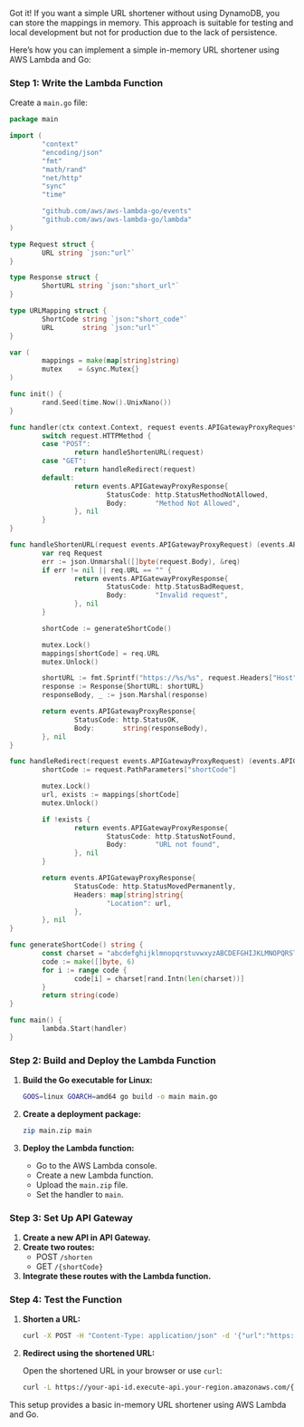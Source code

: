 Got it! If you want a simple URL shortener without using DynamoDB, you can store the mappings in memory. This approach is suitable for testing and local development but not for production due to the lack of persistence.

Here’s how you can implement a simple in-memory URL shortener using AWS Lambda and Go:

### Step 1: Write the Lambda Function

Create a `main.go` file:

```go
package main

import (
        "context"
        "encoding/json"
        "fmt"
        "math/rand"
        "net/http"
        "sync"
        "time"

        "github.com/aws/aws-lambda-go/events"
        "github.com/aws/aws-lambda-go/lambda"
)

type Request struct {
        URL string `json:"url"`
}

type Response struct {
        ShortURL string `json:"short_url"`
}

type URLMapping struct {
        ShortCode string `json:"short_code"`
        URL       string `json:"url"`
}

var (
        mappings = make(map[string]string)
        mutex    = &sync.Mutex{}
)

func init() {
        rand.Seed(time.Now().UnixNano())
}

func handler(ctx context.Context, request events.APIGatewayProxyRequest) (events.APIGatewayProxyResponse, error) {
        switch request.HTTPMethod {
        case "POST":
                return handleShortenURL(request)
        case "GET":
                return handleRedirect(request)
        default:
                return events.APIGatewayProxyResponse{
                        StatusCode: http.StatusMethodNotAllowed,
                        Body:       "Method Not Allowed",
                }, nil
        }
}

func handleShortenURL(request events.APIGatewayProxyRequest) (events.APIGatewayProxyResponse, error) {
        var req Request
        err := json.Unmarshal([]byte(request.Body), &req)
        if err != nil || req.URL == "" {
                return events.APIGatewayProxyResponse{
                        StatusCode: http.StatusBadRequest,
                        Body:       "Invalid request",
                }, nil
        }

        shortCode := generateShortCode()

        mutex.Lock()
        mappings[shortCode] = req.URL
        mutex.Unlock()

        shortURL := fmt.Sprintf("https://%s/%s", request.Headers["Host"], shortCode)
        response := Response{ShortURL: shortURL}
        responseBody, _ := json.Marshal(response)

        return events.APIGatewayProxyResponse{
                StatusCode: http.StatusOK,
                Body:       string(responseBody),
        }, nil
}

func handleRedirect(request events.APIGatewayProxyRequest) (events.APIGatewayProxyResponse, error) {
        shortCode := request.PathParameters["shortCode"]

        mutex.Lock()
        url, exists := mappings[shortCode]
        mutex.Unlock()

        if !exists {
                return events.APIGatewayProxyResponse{
                        StatusCode: http.StatusNotFound,
                        Body:       "URL not found",
                }, nil
        }

        return events.APIGatewayProxyResponse{
                StatusCode: http.StatusMovedPermanently,
                Headers: map[string]string{
                        "Location": url,
                },
        }, nil
}

func generateShortCode() string {
        const charset = "abcdefghijklmnopqrstuvwxyzABCDEFGHIJKLMNOPQRSTUVWXYZ0123456789"
        code := make([]byte, 6)
        for i := range code {
                code[i] = charset[rand.Intn(len(charset))]
        }
        return string(code)
}

func main() {
        lambda.Start(handler)
}
```

### Step 2: Build and Deploy the Lambda Function

1. **Build the Go executable for Linux:**

   ```sh
   GOOS=linux GOARCH=amd64 go build -o main main.go
   ```

2. **Create a deployment package:**

   ```sh
   zip main.zip main
   ```

3. **Deploy the Lambda function:**

   - Go to the AWS Lambda console.
   - Create a new Lambda function.
   - Upload the `main.zip` file.
   - Set the handler to `main`.

### Step 3: Set Up API Gateway

1. **Create a new API in API Gateway.**
2. **Create two routes:**
   - POST `/shorten`
   - GET `/{shortCode}`
3. **Integrate these routes with the Lambda function.**

### Step 4: Test the Function

1. **Shorten a URL:**

   ```sh
   curl -X POST -H "Content-Type: application/json" -d '{"url":"https://www.example.com"}' https://your-api-id.execute-api.your-region.amazonaws.com/shorten
   ```

2. **Redirect using the shortened URL:**

   Open the shortened URL in your browser or use `curl`:

   ```sh
   curl -L https://your-api-id.execute-api.your-region.amazonaws.com/{shortCode}
   ```

This setup provides a basic in-memory URL shortener using AWS Lambda and Go.
